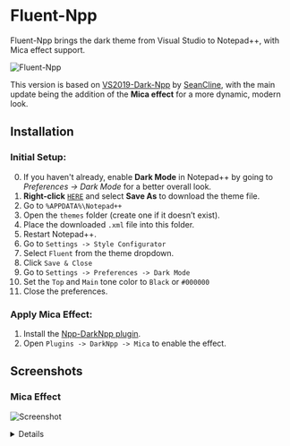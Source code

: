 # Fluent-Npp  
Fluent-Npp brings the dark theme from Visual Studio to Notepad++, with Mica effect support.

![Fluent-Npp](https://github.com/ikoshura/Fluent-Npp/assets/100127946/bb0022c9-eb43-464d-b518-28f934d16571)

This version is based on [VS2019-Dark-Npp](https://github.com/hellon8/VS2019-Dark-Npp) by [SeanCline](https://github.com/SeanCline/Npp-VS2012-Dark), with the main update being the addition of the **Mica effect** for a more dynamic, modern look.

## Installation

### Initial Setup:
0. If you haven't already, enable **Dark Mode** in Notepad++ by going to *Preferences -> Dark Mode* for a better overall look.
1. **Right-click** [`HERE`](https://raw.githubusercontent.com/ikoshura/Fluent-Npp/main/Fluent.xml) and select **Save As** to download the theme file.
2. Go to `%APPDATA%\Notepad++`
3. Open the `themes` folder (create one if it doesn’t exist).
4. Place the downloaded `.xml` file into this folder.
5. Restart Notepad++.
6. Go to `Settings -> Style Configurator`
7. Select `Fluent` from the theme dropdown.
8. Click `Save & Close`
9. Go to `Settings -> Preferences -> Dark Mode`
10. Set the `Top` and `Main` tone color to `Black` or `#000000`
11. Close the preferences.

### Apply Mica Effect:
1. Install the [Npp-DarkNpp plugin](https://github.com/ozone10/Npp-DarkNpp).
2. Open `Plugins -> DarkNpp -> Mica` to enable the effect.

## Screenshots

### Mica Effect

![Screenshot](https://github.com/ikoshura/Fluent-Npp/assets/100127946/626f2a81-7468-49ba-b3fb-2fdce08630c8)

<details closed>

![Screenshot](https://i.ibb.co/SX1Xrxk/Screenshot-2023-08-25-073020.png)

![Screenshot](https://i.ibb.co/LRxX1wJ/Screenshot-2023-08-25-073000.png)

![Screenshot](https://i.ibb.co/6v0BFhD/Screenshot-2023-08-25-072718.png)

### Acrylic

![image](https://github.com/ikoshura/Fluent-Npp/assets/100127946/63b0719d-0d0f-4bfe-976c-c6153204f109)

### Tabbed View

![image](https://github.com/ikoshura/Fluent-Npp/assets/100127946/779b1094-f127-4ec1-a7f1-d8ac5bf35f2c)

</details>
